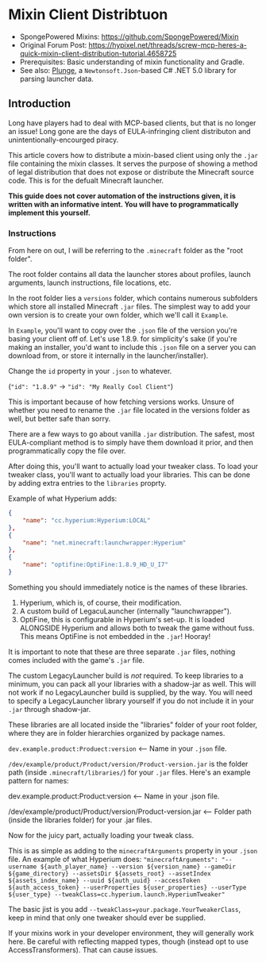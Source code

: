 # Mixin Client Distribtuon
- SpongePowered Mixins: https://github.com/SpongePowered/Mixin
- Original Forum Post: https://hypixel.net/threads/screw-mcp-heres-a-quick-mixin-client-distribution-tutorial.4658725
- Prerequisites: Basic understanding of mixin functionality and Gradle.
- See also: [Plunge](https://github.com/Uranometrical/plunge), a `Newtonsoft.Json`-based C# .NET 5.0 library for parsing launcher data.

## Introduction
Long have players had to deal with MCP-based clients, but that is no longer an issue!
Long gone are the days of EULA-infringing client distributon and unintentionally-encourged piracy.

This article covers how to distribute a mixin-based client using only the `.jar` file containing the mixin classes. It serves the purpose of showing a method of legal distribution that does not expose or distribute the Minecraft source code. This is for the defualt Minecraft launcher.

**This guide does not cover automation of the instructions given, it is written with an informative intent.
You will have to programmatically implement this yourself.**

### Instructions
From here on out, I will be referring to the `.minecraft` folder as the "root folder".

The root folder contains all data the launcher stores about profiles, launch arguments, launch instructions, file locations, etc.

In the root folder lies a `versions` folder, which contains numerous subfolders which store all installed Minecraft `.jar` files. The simplest way to add your own version is to create your own folder, which we'll call it `Example`.

In `Example`, you'll want to copy over the `.json` file of the version you're basing your client off of. Let's use 1.8.9. for simplicity's sake (if you're making an installer, you'd want to include this `.json` file on a server you can download from, or store it internally in the launcher/installer).

Change the `id` property in your `.json` to whatever.

(`"id": "1.8.9"` -> `"id": "My Really Cool Client"`)

This is important because of how fetching versions works. Unsure of whether you need to rename the `.jar` file located in the versions folder as well, but better safe than sorry.

There are a few ways to go about vanilla `.jar` distribution. The safest, most EULA-compliant method is to simply have them download it prior, and then programmatically copy the file over.

After doing this, you'll want to actually load your tweaker class. To load your tweaker class, you'll want to actually load your libraries.
This can be done by adding extra entries to the `libraries` proprty.

Example of what Hyperium adds:
```json
{
    "name": "cc.hyperium:Hyperium:LOCAL"
},
{
    "name": "net.minecraft:launchwrapper:Hyperium"
},
{
    "name": "optifine:OptiFine:1.8.9_HD_U_I7"
}
```

Something you should immediately notice is the names of these libraries.
1. Hyperium, which is, of course, their modification.
2. A custom build of LegacuLauncher (internally "launchwrapper").
3. OptiFine, this is configurable in Hyperium's set-up. It is loaded ALONGSIDE Hyperium and allows both to tweak the game without fuss. This means OptiFine is not embedded in the `.jar`! Hooray!

It is important to note that these are three separate `.jar` files, nothing comes included with the game's `.jar` file.

The custom LegacyLauncher build is *not* required. To keep libraries to a minimum, you can pack all your libraries with a shadow-jar as well. This will not work if no LegacyLauncher build is supplied, by the way. You will need to specify a LegacyLauncher library yourself if you do not include it in your `.jar` through shadow-jar.

These libraries are all located inside the "libraries" folder of your root folder, where they are in folder hierarchies organized by package names.

`dev.example.product:Produect:version` <-- Name in your `.json` file.

`/dev/example/product/Product/version/Product-version.jar` is the folder path (inside `.minecraft/libraries/`) for your `.jar` files.
Here's an example pattern for names:

dev.example.product:Product:version <-- Name in your .json file.

/dev/example/product/Product/version/Product-version.jar <-- Folder path (inside the libraries folder) for your .jar files.

Now for the juicy part, actually loading your tweak class.

This is as simple as adding to the `minecraftArguments` property in your `.json` file.
An example of what Hyperium does:
`"minecraftArguments": "--username ${auth_player_name} --version ${version_name} --gameDir ${game_directory} --assetsDir ${assets_root} --assetIndex ${assets_index_name} --uuid ${auth_uuid} --accessToken ${auth_access_token} --userProperties ${user_properties} --userType ${user_type} --tweakClass=cc.hyperium.launch.HyperiumTweaker"`

The basic jist is you add `--tweakClass=your.package.YourTweakerClass`, keep in mind that only one tweaker should ever be supplied.

If your mixins work in your developer environment, they will generally work here. Be careful with reflecting mapped types, though (instead opt to use AccessTransformers). That can cause issues.

